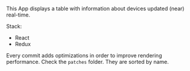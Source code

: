 This App displays a table with information about devices updated (near) real-time.

Stack:

- React
- Redux

Every commit adds optimizations in order to improve rendering performance. Check the `patches` folder. They are sorted by name.
